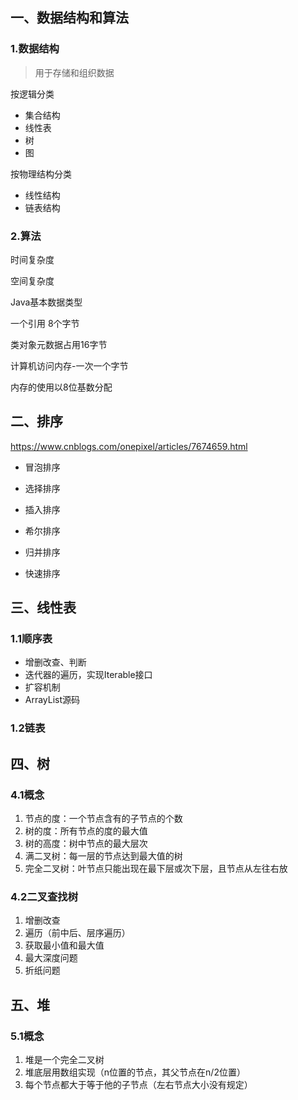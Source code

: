 ## 一、数据结构和算法

### 1.数据结构

> 用于存储和组织数据

按逻辑分类

- 集合结构
- 线性表
- 树
- 图

按物理结构分类

- 线性结构
- 链表结构

### 2.算法

时间复杂度



空间复杂度



Java基本数据类型

一个引用 8个字节

类对象元数据占用16字节

计算机访问内存-一次一个字节

内存的使用以8位基数分配

##  二、排序

https://www.cnblogs.com/onepixel/articles/7674659.html

- 冒泡排序
- 选择排序
- 插入排序
- 希尔排序
- 归并排序

- 快速排序

## 三、线性表

### 1.1顺序表

- 增删改查、判断
- 迭代器的遍历，实现Iterable接口
- 扩容机制
- ArrayList源码

### 1.2链表





## 四、树

### 4.1概念

1. 节点的度：一个节点含有的子节点的个数
2. 树的度：所有节点的度的最大值
3. 树的高度：树中节点的最大层次
4. 满二叉树：每一层的节点达到最大值的树
5. 完全二叉树：叶节点只能出现在最下层或次下层，且节点从左往右放

### 4.2二叉查找树

1. 增删改查
2. 遍历（前中后、层序遍历）
2. 获取最小值和最大值
2. 最大深度问题
2. 折纸问题



## 五、堆

### 5.1概念

1. 堆是一个完全二叉树
2. 堆底层用数组实现（n位置的节点，其父节点在n/2位置）
3. 每个节点都大于等于他的子节点（左右节点大小没有规定）

